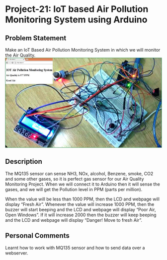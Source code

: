 # Project-21: IoT based Air Pollution Monitoring System using Arduino
## Problem Statement
Make an IoT Based Air Pollution Monitoring System in which we will monitor the Air Quality.
![](airpollution.jpg)
## Description
The MQ135 sensor can sense NH3, NOx, alcohol, Benzene, smoke, CO2 and some other gases, so it is perfect gas sensor for our Air Quality Monitoring Project. When we will connect it to Arduino then it will sense the gases, and we will get the Pollution level in PPM (parts per million).

When the value will be less than 1000 PPM, then the LCD and webpage will display “Fresh Air”.  Whenever the value will increase 1000 PPM, then the buzzer will start beeping and the LCD and webpage will display “Poor Air, Open Windows”. If it will increase 2000 then the buzzer will keep beeping and the LCD and webpage will display “Danger! Move to fresh Air”.

## Personal Comments
Learnt how to work with MQ135 sensor and how to send data over a webserver.
